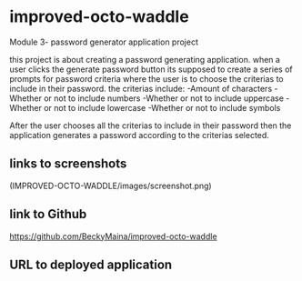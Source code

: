 # improved-octo-waddle
Module 3- password generator application project

this project is about creating a password generating application.
when a user clicks the generate password button its supposed to create a series of prompts for password criteria where the user is to choose the criterias to include in their password.
the criterias include:
-Amount of characters
-Whether or not to include numbers
-Whether or not to include uppercase
-Whether or not to include lowercase
-Whether or not to include symbols

After the user chooses all the criterias to include in their password then the application generates a password according to the criterias selected.

## links to screenshots
(IMPROVED-OCTO-WADDLE/images/screenshot.png)

## link to Github
 https://github.com/BeckyMaina/improved-octo-waddle

## URL to deployed application

